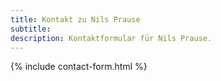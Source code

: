 ```yaml
---
title: Kontakt zu Nils Prause
subtitle: 
description: Kontaktformular für Nils Prause.
---
```


{% include contact-form.html %}
